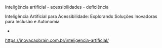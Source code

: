 Inteligência artificial - acessibilidades - deficiência

Inteligência Artificial para Acessibilidade: Explorando Soluções Inovadoras para Inclusão e Autonomia


- 





https://inovacaobrain.com.br/inteligencia-artificial/
